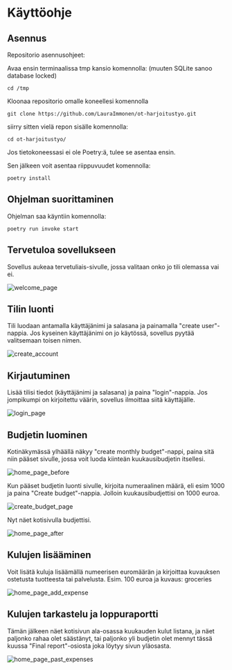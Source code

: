 # Käyttöohje

## **Asennus**

Repositorio asennusohjeet:

Avaa ensin terminaalissa tmp kansio komennolla: (muuten SQLite sanoo database locked)

```
cd /tmp
```

Kloonaa repositorio omalle koneellesi komennolla

```
git clone https://github.com/LauraImmonen/ot-harjoitustyo.git
```

siirry sitten vielä repon sisälle komennolla:

```
cd ot-harjoitustyo/
```

Jos tietokoneessasi ei ole Poetry:ä, tulee se asentaa ensin.

Sen jälkeen voit asentaa riippuvuudet komennolla:

```
poetry install
```

## **Ohjelman suorittaminen**

Ohjelman saa käyntiin komennolla:

```
poetry run invoke start
```

## **Tervetuloa sovellukseen**

Sovellus aukeaa tervetuliais-sivulle, jossa valitaan onko jo tili olemassa vai ei.

![welcome_page](https://github.com/user-attachments/assets/b4358fdb-0e35-42ed-af26-c649995339ab)


## **Tilin luonti**

Tili luodaan antamalla käyttäjänimi ja salasana ja painamalla "create user"-nappia. Jos kyseinen käyttäjänimi on jo käytössä, sovellus pyytää valitsemaan toisen nimen.

![create_account](https://github.com/user-attachments/assets/6ab38138-1403-4ac5-b636-21a60b26207c)


## **Kirjautuminen**

Lisää tilisi tiedot (käyttäjänimi ja salasana) ja paina "login"-nappia. Jos jompikumpi on kirjoitettu väärin, sovellus ilmoittaa siitä käyttäjälle.

![login_page](https://github.com/user-attachments/assets/d1b4a4fd-5396-49cc-bfa3-a08017ca4266)


## **Budjetin luominen**

Kotinäkymässä ylhäällä näkyy "create monthly budget"-nappi, paina sitä niin pääset sivulle, jossa voit luoda kiinteän kuukausibudjetin itsellesi.

![home_page_before](https://github.com/user-attachments/assets/5d3ef69a-4f82-4f2d-96cf-99fbeb025b99)


Kun pääset budjetin luonti sivulle, kirjoita numeraalinen määrä, eli esim 1000 ja paina "Create budget"-nappia. Jolloin kuukausibudjettisi on 1000 euroa.

![create_budget_page](https://github.com/user-attachments/assets/866c9889-4aaf-44ba-9fc6-ce5207274995)


Nyt näet kotisivulla budjettisi.

![home_page_after](https://github.com/user-attachments/assets/8d908292-4e20-46f1-81a7-2f4b81001939)


## **Kulujen lisääminen**

Voit lisätä kuluja lisäämällä numeerisen euromäärän ja kirjoittaa kuvauksen ostetusta tuotteesta tai palvelusta. Esim. 100 euroa ja kuvaus: groceries

![home_page_add_expense](https://github.com/user-attachments/assets/dd1828a1-710a-4036-8045-b0a9bd2d8eb7)


## **Kulujen tarkastelu ja loppuraportti**
Tämän jälkeen näet kotisivun ala-osassa kuukauden kulut listana, ja näet paljonko rahaa olet säästänyt, tai paljonko yli budjetin olet mennyt tässä kuussa "Final report"-osiosta joka löytyy sivun yläosasta.

![home_page_past_expenses](https://github.com/user-attachments/assets/e51e269d-bb95-425a-a4ad-62a03b268ce0)
